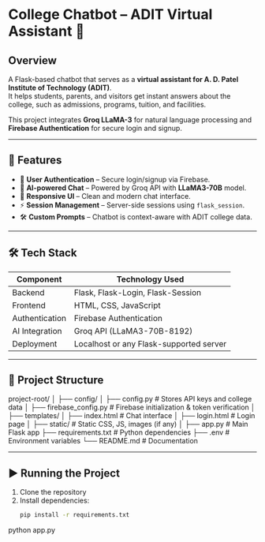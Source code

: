 # College Chatbot – ADIT Virtual Assistant 🤖

## Overview
A Flask-based chatbot that serves as a **virtual assistant for A. D. Patel Institute of Technology (ADIT)**.  
It helps students, parents, and visitors get instant answers about the college, such as admissions, programs, tuition, and facilities.

This project integrates **Groq LLaMA-3** for natural language processing and **Firebase Authentication** for secure login and signup.

---

## 🚀 Features
- 🔐 **User Authentication** – Secure login/signup via Firebase.  
- 💬 **AI-powered Chat** – Powered by Groq API with **LLaMA3-70B** model.  
- 🎨 **Responsive UI** – Clean and modern chat interface.  
- ⚡ **Session Management** – Server-side sessions using `flask_session`.  
- 🛠 **Custom Prompts** – Chatbot is context-aware with ADIT college data.  

---

## 🛠 Tech Stack

| Component          | Technology Used                         |
| ------------------ | --------------------------------------- |
| Backend            | Flask, Flask-Login, Flask-Session       |
| Frontend           | HTML, CSS, JavaScript                   |
| Authentication     | Firebase Authentication                 |
| AI Integration     | Groq API (LLaMA3-70B-8192)              |
| Deployment         | Localhost or any Flask-supported server |

---

## 📂 Project Structure
project-root/
│
├── config/
│ ├── config.py # Stores API keys and college data
│ ├── firebase_config.py # Firebase initialization & token verification
│
├── templates/
│ ├── index.html # Chat interface
│ ├── login.html # Login page
│
├── static/ # Static CSS, JS, images (if any)
│
├── app.py # Main Flask app
├── requirements.txt # Python dependencies
├── .env # Environment variables
└── README.md # Documentation


---

## ▶️ Running the Project
1. Clone the repository  
2. Install dependencies:
   ```bash
   pip install -r requirements.txt
python app.py

